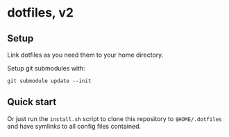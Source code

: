 # dotfiles, v2

## Setup

Link dotfiles as you need them to your home directory.

Setup git submodules with:

    git submodule update --init

## Quick start

Or just run the `install.sh` script to clone this repository to `$HOME/.dotfiles` and have symlinks to all config files contained.
